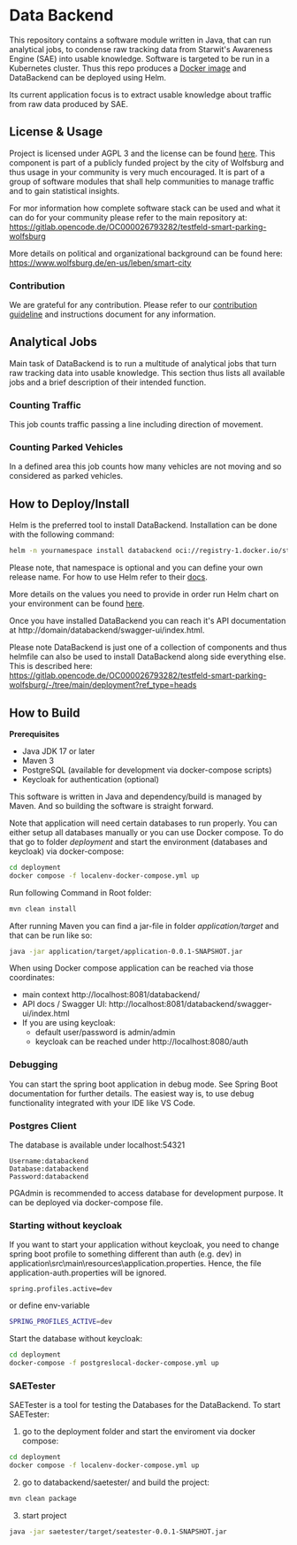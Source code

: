 # Data Backend
This repository contains a software module written in Java, that can run analytical jobs, to condense raw tracking data from Starwit's Awareness Engine (SAE) into usable knowledge. Software is targeted to be run in a Kubernetes cluster. Thus this repo produces a [Docker image](https://hub.docker.com/repository/docker/starwitorg/databackend/general) and DataBackend can be deployed using Helm.

Its current application focus is to extract usable knowledge about traffic from raw data produced by SAE.

## License & Usage
Project is licensed under AGPL 3 and the license can be found [here](LICENSE). This component is part of a publicly funded project by the city of Wolfsburg and thus usage in your community is very much encouraged. It is part of a group of software modules that shall help communities to manage traffic and to gain statistical insights. 

For mor information how complete software stack can be used and what it can do for your community please refer to the main repository at: https://gitlab.opencode.de/OC000026793282/testfeld-smart-parking-wolfsburg 

More details on political and organizational background can be found here: https://www.wolfsburg.de/en-us/leben/smart-city

### Contribution
We are grateful for any contribution. Please refer to our [contribution guideline](CONTRIBUTING.md) and instructions document for any information.

## Analytical Jobs
Main task of DataBackend is to run a multitude of analytical jobs that turn raw tracking data into usable knowledge. This section thus lists all available jobs and a brief description of their intended function.

### Counting Traffic
This job counts traffic passing a line including direction of movement.

### Counting Parked Vehicles
In a defined area this job counts how many vehicles are not moving and so considered as parked vehicles.

## How to Deploy/Install
Helm is the preferred tool to install DataBackend. Installation can be done with the following command:

```bash
helm -n yournamespace install databackend oci://registry-1.docker.io/starwitorg/databackend -f yourvalues.yaml
```

Please note, that namespace is optional and you can define your own release name. For how to use Helm refer to their [docs](https://helm.sh/docs/intro/using_helm/).

More details on the values you need to provide in order run Helm chart on your environment can be found [here](deployment/helm/databackend/Readme.md).

Once you have installed DataBackend you can reach it's API documentation at http://domain/databackend/swagger-ui/index.html.

Please note DataBackend is just one of a collection of components and thus helmfile can also be used to install DataBackend along side everything else. This is described here: https://gitlab.opencode.de/OC000026793282/testfeld-smart-parking-wolfsburg/-/tree/main/deployment?ref_type=heads

## How to Build

__Prerequisites__ 

* Java JDK 17 or later
* Maven 3
* PostgreSQL (available for development via docker-compose scripts)
* Keycloak for authentication (optional)

This software is written in Java and dependency/build is managed by Maven. And so building the software is straight forward.

Note that application will need certain databases to run properly. You can either setup all databases manually or you can use Docker compose. To do that go to folder _deployment_ and start the environment (databases and keycloak) via docker-compose:

```bash
cd deployment
docker compose -f localenv-docker-compose.yml up
```

Run following Command in Root folder:
```bash
mvn clean install
```

After running Maven you can find a jar-file in folder _application/target_ and that can be run like so:

```bash
java -jar application/target/application-0.0.1-SNAPSHOT.jar
```



When using Docker compose application can be reached via those coordinates:

* main context http://localhost:8081/databackend/
* API docs / Swagger UI: http://localhost:8081/databackend/swagger-ui/index.html
* If you are using keycloak:
    * default user/password is admin/admin
    * keycloak can be reached under http://localhost:8080/auth

### Debugging

You can start the spring boot application in debug mode. See Spring Boot documentation for further details. The easiest way is, to use debug functionality integrated with your IDE like VS Code.

### Postgres Client

The database is available under localhost:54321

```
Username:databackend
Database:databackend
Password:databackend
```
PGAdmin is recommended to access database for development purpose. It can be deployed via docker-compose file.

### Starting without keycloak

If you want to start your application without keycloak, you need to change spring boot profile to something different than auth (e.g. dev) in application\src\main\resources\application.properties. Hence, the file application-auth.properties will be ignored.

```properties
spring.profiles.active=dev
```

or define env-variable

```bash
SPRING_PROFILES_ACTIVE=dev
```

Start the database without keycloak:

```bash
cd deployment
docker-compose -f postgreslocal-docker-compose.yml up
```

### SAETester

SAETester is a tool for testing the Databases for the DataBackend.
To start SAETester:

1. go to the deployment folder and start the enviroment via docker compose:

```bash
cd deployment
docker compose -f localenv-docker-compose.yml up
```

2. go to databackend/saetester/ and build the project:

```bash
mvn clean package
```

3. start project
```bash
java -jar saetester/target/seatester-0.0.1-SNAPSHOT.jar
```
